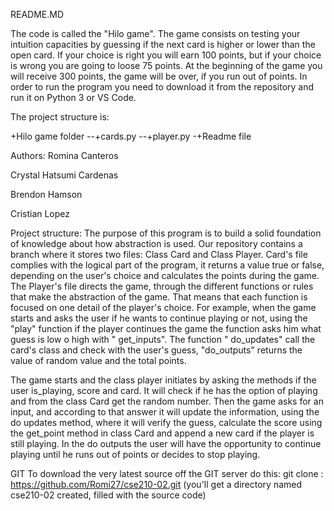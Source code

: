 README.MD 

The code is called the "Hilo game". The game consists on testing your intuition capacities by guessing if the next card is higher or lower than the open card. If your choice is right you will earn 100 points, but if your choice is wrong you are going to loose 75 points. At the beginning of the game you will receive 300 points, the game will be over, if you run out of points.
In order to run the program you need to download it from the repository and run it on Python 3 or VS Code.


The project structure is:

+Hilo game folder
--+cards.py
--+player.py
-+Readme file


Authors:
Romina Canteros

Crystal Hatsumi Cardenas

Brendon Hamson

Cristian Lopez

Project structure:
 The purpose of this program is to build a solid foundation of knowledge about how abstraction is used.
Our repository contains a branch where it stores two files:  Class Card  and Class Player.
Card's file complies with the logical part of the program, it returns a value true or false, depending on the user's choice and calculates the points during the game.
The Player's file directs the game, through the different functions or rules that make the abstraction of the game. That means that each function is focused on one detail of the player's choice. For example, when the game starts and  asks the user if he wants to continue playing or not, using the "play" function if the player continues the game the function asks him what guess is low o high with " get_inputs". The function " do_updates" call the card's class and check with the user's guess, "do_outputs" returns the value of random value and the total points.


The game starts and the class player initiates by asking the methods if the user is_playing, score and card. It will check if he has the option of playing and from the class Card get the random number. Then the game asks for an input, and according to that answer it will update the information, using the do updates method, where it will verify the guess, calculate the score using the get_point method in class Card and append a new card if the player is still playing. In the do outputs the user will have the opportunity to continue playing until he runs out of points or decides to stop playing.


GIT 
 To download the very latest source off the GIT server do this:
  git clone : https://github.com/Romi27/cse210-02.git
   (you'll get a directory named cse210-02 created, filled with the source code)
